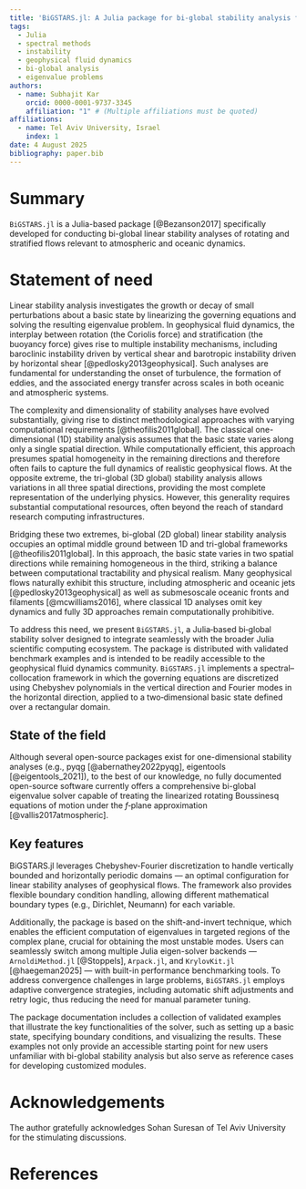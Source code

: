 ```yaml
---
title: 'BiGSTARS.jl: A Julia package for bi-global stability analysis for rotating stratified flows'
tags:
  - Julia
  - spectral methods
  - instability
  - geophysical fluid dynamics
  - bi-global analysis
  - eigenvalue problems
authors:
  - name: Subhajit Kar
    orcid: 0000-0001-9737-3345
    affiliation: "1" # (Multiple affiliations must be quoted)
affiliations:
  - name: Tel Aviv University, Israel
    index: 1
date: 4 August 2025
bibliography: paper.bib
---
```



# Summary
`BiGSTARS.jl` is a Julia-based package [@Bezanson2017] specifically developed for conducting bi-global linear stability analyses of rotating and stratified flows relevant to atmospheric and oceanic dynamics.

# Statement of need
Linear stability analysis investigates the growth or decay of small perturbations about a basic state by linearizing the governing equations and solving the resulting eigenvalue problem. In geophysical fluid dynamics, the interplay between rotation (the Coriolis force) and stratification (the buoyancy force) gives rise to multiple instability mechanisms, including baroclinic instability driven by vertical shear and barotropic instability driven by horizontal shear [@pedlosky2013geophysical]. Such analyses are fundamental for understanding the onset of turbulence, the formation of eddies, and the associated energy transfer across scales in both oceanic and atmospheric systems.

The complexity and dimensionality of stability analyses have evolved substantially, giving rise to distinct methodological approaches with varying computational requirements [@theofilis2011global]. The classical one-dimensional (1D) stability analysis assumes that the basic state varies along only a single spatial direction. While computationally efficient, this approach presumes spatial homogeneity in the remaining directions and therefore often fails to capture the full dynamics of realistic geophysical flows. At the opposite extreme, the tri-global (3D global) stability analysis allows variations in all three spatial directions, providing the most complete representation of the underlying physics. However, this generality requires substantial computational resources, often beyond the reach of standard research computing infrastructures.

Bridging these two extremes, bi-global (2D global) linear stability analysis occupies an optimal middle ground between 1D and tri-global frameworks [@theofilis2011global]. In this approach, the basic state varies in two spatial directions while remaining homogeneous in the third, striking a balance between computational tractability and physical realism. Many geophysical flows naturally exhibit this structure, including atmospheric and oceanic jets [@pedlosky2013geophysical] as well as submesoscale oceanic fronts and filaments [@mcwilliams2016], where classical 1D analyses omit key dynamics and fully 3D approaches remain computationally prohibitive. 

To address this need, we present `BiGSTARS.jl`, a Julia‑based bi‑global stability solver designed to integrate seamlessly with the broader Julia scientific computing ecosystem. The package is distributed with validated benchmark examples and is intended to be readily accessible to the geophysical fluid dynamics community. `BiGSTARS.jl` implements a spectral–collocation framework in which the governing equations are discretized using Chebyshev polynomials in the vertical direction and Fourier modes in the horizontal direction, applied to a two‑dimensional basic state defined over a rectangular domain.



<!-- It is based on linearized Boussinesq equations of motion under the $f$-plane approximation by formulating a generalized eigenvalue problem, enforces boundary conditions via tau or penalty methods, and assembles a large, sparse generalized eigenvalue problem of the form $AX = λBX$, where $A$ and $B$ are the matrices, $X$ is the eigenvector and $\lambda$ is the eigenvalue. The package provides specialized features for the large eigenvalue problems characteristic of bi-global analysis. -->

<!-- - Shift-and-invert targeting: Efficiently find eigenvalues near specified regions of the complex plane, crucial for identifying for unstable modes.
- Multiple backend integration: Seamless switching between Arnoldi.jl, Arpack.jl, and KrylovKit.jl solvers with performance comparison tools. -->


## State of the field

Although several open-source packages exist for one-dimensional stability analyses (e.g., pyqg [@abernathey2022pyqg], eigentools [@eigentools_2021]), to the best of our knowledge, no fully documented open-source software currently offers a comprehensive bi-global eigenvalue solver capable of treating the linearized rotating Boussinesq equations of motion under the $f$‑plane approximation [@vallis2017atmospheric].


## Key features
BiGSTARS.jl leverages Chebyshev-Fourier discretization to handle vertically bounded and horizontally periodic domains — an optimal configuration for linear stability analyses of geophysical flows. 
The framework also provides flexible boundary condition handling, allowing different mathematical boundary types (e.g., Dirichlet, Neumann) for each variable. 

Additionally, the package is based on the shift-and-invert technique, which enables the efficient computation of eigenvalues in targeted regions of the complex plane, crucial for obtaining the most unstable modes. Users can seamlessly switch among multiple Julia eigen-solver backends — `ArnoldiMethod.jl` [@Stoppels], `Arpack.jl`, and `KrylovKit.jl` [@haegeman2025] — with built-in performance benchmarking tools. To address convergence challenges in large problems, `BiGSTARS.jl` employs adaptive convergence strategies, including automatic shift adjustments and retry logic, thus reducing the need for manual parameter tuning.

The package documentation includes a collection of validated examples that illustrate the key functionalities of the solver, such as setting up a basic state, specifying boundary conditions, and visualizing the results. These examples not only provide an accessible starting point for new users unfamiliar with bi-global stability analysis but also serve as reference cases for developing customized modules.

<!-- ## Mathematics

The package is designed to solve eigenvaue problem of the linearized Boussinesq equations of motion under the $f$-plane approximation,

$$\frac{D \mathbf{u}}{Dt}
    + \Big(v \frac{\partial U}{\partial y} + w \frac{\partial U}{\partial z} \Big) \hat{x}
    + f \hat{z} \times \mathbf{u} =
    -\nabla p + b \hat{z} + \nu \nabla^2 \mathbf{u}, \label{eq:1} \tag{1}$$

$$\frac{Db}{Dt} +  v \frac{\partial B}{\partial y} + w \frac{\partial B}{\partial z} 
    = \kappa \nabla^2 b \label{eq:2} \tag{2}$$

$$\nabla \cdot \mathbf{u} = 0, \label{eq:3} \tag{3}$$

where $\mathbf{u}\equiv(u,v,w)$ are the perturbation velocity in the $x$, $y$ and $z$-direction, rescpectively, 
$p$ is the perturbation pressure, $b=-g\rho/\rho_0$ ($\rho$ is the density perturbation relative to the reference density $\rho_0$, 
and $g$ is the gravitational acceleration). 
The variables $U(y,z)$ is mean flow in the $x$-dircetion and $B(y,z)$ is the buoyancy of basic state, 
which is in thermal-wind balance [@vallis2017atmospheric],
$$\frac{\partial U}{\partial z} = -\frac{\partial B}{\partial y} \label{eq:4} \tag{4}$$.  
For bi-global analysis, we assume normal mode solutions in the $x$-direction only,
$$[\mathbf{u},p,b](x,y,z,t) = \mathfrak{R}[\tilde{\mathbf{u}},\tilde{p},\tilde{b}](y,z) e^{ikx+\lambda t} \label{eq:5} \tag{5}$$, 
where $\mathfrak{R}$ denotes the real part, $k$ is the $x$-wavenumber and $\lambda$ is the complex frequncy with real part describes the 
growthrate and imaginary part denotes the frequncy. The variables with superscript describes the eigenfunction. -->


# Acknowledgements

The author gratefully acknowledges Sohan Suresan of Tel Aviv University for the stimulating discussions.

# References
